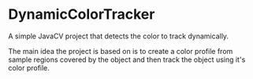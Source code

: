 # DynamicColorTracker
A simple JavaCV project that detects the color to track dynamically.

The main idea the project is based on is to create a color profile from sample regions covered by the object and then track the object using it's color profile.


